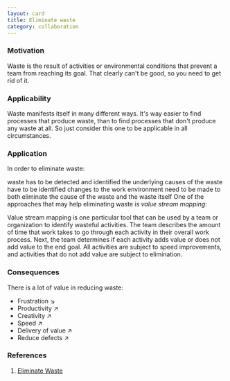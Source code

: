 ```yaml
---
layout: card
title: Eliminate waste
category: collaboration
---
```


### Motivation

Waste is the result of activities or environmental conditions that prevent a team from reaching its goal. That clearly can't be good, so you need to get rid of it.

### Applicability

Waste manifests itself in many different ways. It's way easier to find processes that produce waste, than to find processes that don't produce any waste at all. So just consider this one to be applicable in all circumstances.

### Application

In order to eliminate waste:

waste has to be detected and identified
the underlying causes of the waste have to be identified
changes to the work environment need to be made to both eliminate the cause of the waste and the waste itself
One of the approaches that may help eliminating waste is _value stream mapping_:

Value stream mapping is one particular tool that can be used by a team or organization to identify wasteful activities. The team describes the amount of time that work takes to go through each activity in their overall work process. Next, the team determines if each activity adds value or does not add value to the end goal. All activities are subject to speed improvements, and activities that do not add value are subject to elimination.

### Consequences

There is a lot of value in reducing waste:

* Frustration ↘
* Productivity ↗
* Creativity ↗
* Speed ↗
* Delivery of value ↗
* Reduce defects ↗

### References

1. [Eliminate Waste](http://www.agileadvice.com/archives/2005/04/eliminate_waste.html)
